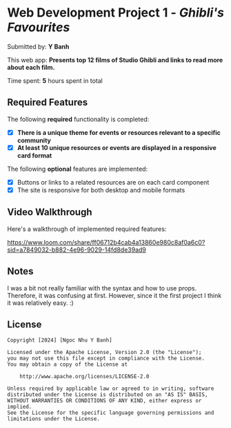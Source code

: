 # Web Development Project 1 - *Ghibli's Favourites*

Submitted by: **Y Banh**

This web app: **Presents top 12 films of Studio Ghibli and links to read more about each film.**

Time spent: **5** hours spent in total

## Required Features

The following **required** functionality is completed:

- [x] **There is a unique theme for events or resources relevant to a specific community**
- [x] **At least 10 unique resources or events are displayed in a responsive card format**

The following **optional** features are implemented:

- [x] Buttons or links to a related resources are on each card component
- [x] The site is responsive for both desktop and mobile formats

## Video Walkthrough

Here's a walkthrough of implemented required features:

https://www.loom.com/share/ff06712b4cab4a13860e980c8af0a6c0?sid=a7849032-b882-4e96-9029-14fd8de39ad9

## Notes

I was a bit not really familiar with the syntax and how to use props. Therefore, it was confusing at first. However, since it the first project I think it was relatively easy. :) 

## License

    Copyright [2024] [Ngoc Nhu Y Banh]

    Licensed under the Apache License, Version 2.0 (the "License");
    you may not use this file except in compliance with the License.
    You may obtain a copy of the License at

        http://www.apache.org/licenses/LICENSE-2.0

    Unless required by applicable law or agreed to in writing, software
    distributed under the License is distributed on an "AS IS" BASIS,
    WITHOUT WARRANTIES OR CONDITIONS OF ANY KIND, either express or implied.
    See the License for the specific language governing permissions and
    limitations under the License.
